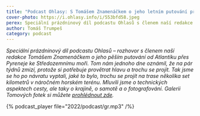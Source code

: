 ```yaml
---
title: "Podcast Ohlasy: S Tomášem Znamenáčkem o jeho letním putování přes Pyreneje"
cover-photo: https://i.ohlasy.info/i/553bfd58.jpeg
perex: Speciální prázdninový díl podcastu Ohlasů s členem naší redakce Tomášem Znamenáčkem o jeho pěším putování od Atlantiku ke Středozemnímu moři.
author: Tomáš Trumpeš
category: podcast
---
```


*Speciální prázdninový díl podcastu Ohlasů – rozhovor s členem naší redakce Tomášem Znamenáčkem o jeho pěším putování od Atlantiku přes Pyreneje ke Středozemnímu moři. Tom nám jednoho dne oznámil, že na pár týdnů zmizí, protože si potřebuje provětrat hlavu a trochu se projít. Tak jsme se ho po návratu vyptali, jaké to bylo, trochu se projít na trase několika set kilometrů v náročném horském terénu. Mluvili jsme o technických aspektech cesty, ale taky o krajině, o samotě a o fotografování. Galerii Tomových fotek si můžete [prohlédnout zde](https://www.icloud.com/sharedalbum/#B0v55Z2WMHbI4K).*

{% podcast_player file="2022/podcast/gr.mp3" /%}
